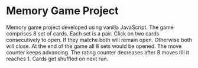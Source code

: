 # Memory Game Project


Memory game project developed using vanilla JavaScript. The game comprises 8 set of cards. Each set is a pair. 
Click on two cards consecutively to open. If they matche both will remain open. Otherwise both will close. 
At the end of the game all 8 sets would be opened. The move counter keeps advancing.
The rating counter decreases after 8 moves till it reaches 1.
Cards get shuffled on next run.



